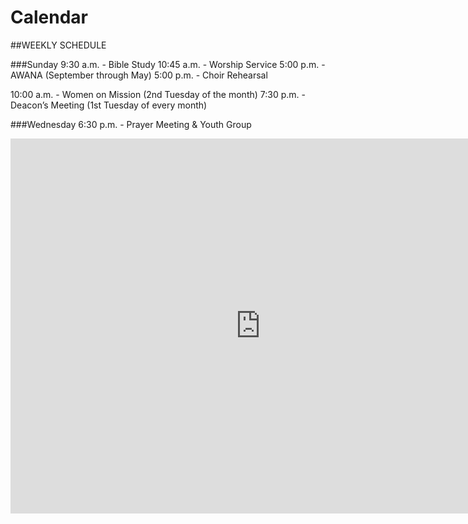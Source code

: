 # Calendar

##WEEKLY SCHEDULE

###Sunday
  9:30 a.m. - Bible Study
10:45 a.m. - Worship Service
  5:00 p.m. - AWANA (September through May)
  5:00 p.m. - Choir Rehearsal

10:00 a.m. - Women on Mission (2nd Tuesday of the month)
7:30 p.m. - Deacon’s Meeting (1st Tuesday of every month)

###Wednesday
  6:30 p.m. - Prayer Meeting & Youth Group

<iframe src="https://calendar.google.com/calendar/embed?src=u49qsjopr37lssj9jvdunevgik%40group.calendar.google.com&ctz=America%2FNew_York" style="border: 0" width="800" height="600" frameborder="0" scrolling="no"></iframe>
